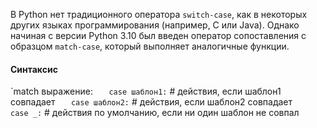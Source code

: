 
В Python нет традиционного оператора `switch-case`, как в некоторых других языках программирования (например, C или Java). Однако начиная с версии Python 3.10 был введен оператор сопоставления с образцом `match-case`, который выполняет аналогичные функции.

#### Синтаксис

`match выражение:
``    case шаблон1:
``        # действия, если шаблон1 совпадает
``    case шаблон2:
``        # действия, если шаблон2 совпадает
``    case _:
``        # действия по умолчанию, если ни один шаблон не совпал
